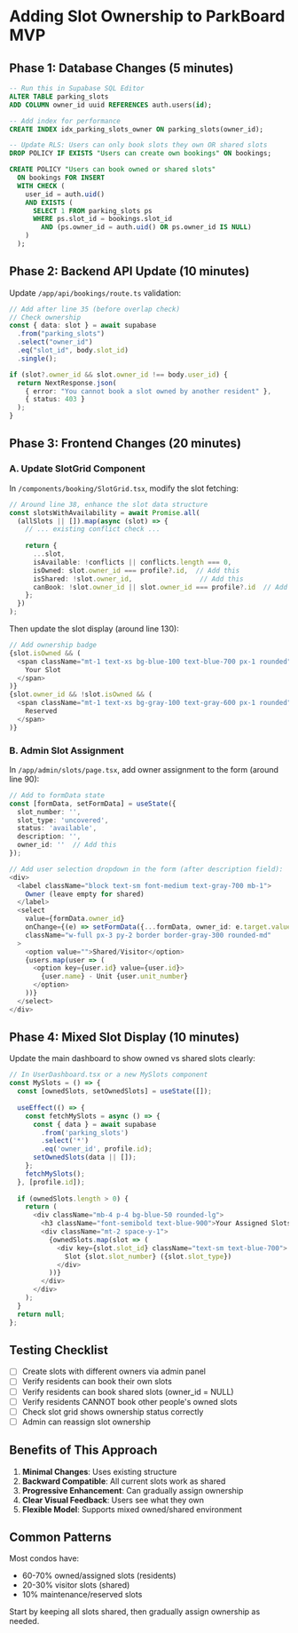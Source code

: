 # Adding Slot Ownership to ParkBoard MVP

## Phase 1: Database Changes (5 minutes)

```sql
-- Run this in Supabase SQL Editor
ALTER TABLE parking_slots
ADD COLUMN owner_id uuid REFERENCES auth.users(id);

-- Add index for performance
CREATE INDEX idx_parking_slots_owner ON parking_slots(owner_id);

-- Update RLS: Users can only book slots they own OR shared slots
DROP POLICY IF EXISTS "Users can create own bookings" ON bookings;

CREATE POLICY "Users can book owned or shared slots"
  ON bookings FOR INSERT
  WITH CHECK (
    user_id = auth.uid()
    AND EXISTS (
      SELECT 1 FROM parking_slots ps
      WHERE ps.slot_id = bookings.slot_id
        AND (ps.owner_id = auth.uid() OR ps.owner_id IS NULL)
    )
  );
```

## Phase 2: Backend API Update (10 minutes)

Update `/app/api/bookings/route.ts` validation:

```typescript
// Add after line 35 (before overlap check)
// Check ownership
const { data: slot } = await supabase
  .from("parking_slots")
  .select("owner_id")
  .eq("slot_id", body.slot_id)
  .single();

if (slot?.owner_id && slot.owner_id !== body.user_id) {
  return NextResponse.json(
    { error: "You cannot book a slot owned by another resident" },
    { status: 403 }
  );
}
```

## Phase 3: Frontend Changes (20 minutes)

### A. Update SlotGrid Component

In `/components/booking/SlotGrid.tsx`, modify the slot fetching:

```typescript
// Around line 38, enhance the slot data structure
const slotsWithAvailability = await Promise.all(
  (allSlots || []).map(async (slot) => {
    // ... existing conflict check ...
    
    return {
      ...slot,
      isAvailable: !conflicts || conflicts.length === 0,
      isOwned: slot.owner_id === profile?.id,  // Add this
      isShared: !slot.owner_id,                 // Add this
      canBook: !slot.owner_id || slot.owner_id === profile?.id  // Add this
    };
  })
);
```

Then update the slot display (around line 130):

```typescript
// Add ownership badge
{slot.isOwned && (
  <span className="mt-1 text-xs bg-blue-100 text-blue-700 px-1 rounded">
    Your Slot
  </span>
)}
{slot.owner_id && !slot.isOwned && (
  <span className="mt-1 text-xs bg-gray-100 text-gray-600 px-1 rounded">
    Reserved
  </span>
)}
```

### B. Admin Slot Assignment

In `/app/admin/slots/page.tsx`, add owner assignment to the form (around line 90):

```typescript
// Add to formData state
const [formData, setFormData] = useState({
  slot_number: '',
  slot_type: 'uncovered',
  status: 'available',
  description: '',
  owner_id: ''  // Add this
});

// Add user selection dropdown in the form (after description field):
<div>
  <label className="block text-sm font-medium text-gray-700 mb-1">
    Owner (leave empty for shared)
  </label>
  <select
    value={formData.owner_id}
    onChange={(e) => setFormData({...formData, owner_id: e.target.value})}
    className="w-full px-3 py-2 border border-gray-300 rounded-md"
  >
    <option value="">Shared/Visitor</option>
    {users.map(user => (
      <option key={user.id} value={user.id}>
        {user.name} - Unit {user.unit_number}
      </option>
    ))}
  </select>
</div>
```

## Phase 4: Mixed Slot Display (10 minutes)

Update the main dashboard to show owned vs shared slots clearly:

```typescript
// In UserDashboard.tsx or a new MySlots component
const MySlots = () => {
  const [ownedSlots, setOwnedSlots] = useState([]);
  
  useEffect(() => {
    const fetchMySlots = async () => {
      const { data } = await supabase
        .from('parking_slots')
        .select('*')
        .eq('owner_id', profile.id);
      setOwnedSlots(data || []);
    };
    fetchMySlots();
  }, [profile.id]);
  
  if (ownedSlots.length > 0) {
    return (
      <div className="mb-4 p-4 bg-blue-50 rounded-lg">
        <h3 className="font-semibold text-blue-900">Your Assigned Slots</h3>
        <div className="mt-2 space-y-1">
          {ownedSlots.map(slot => (
            <div key={slot.slot_id} className="text-sm text-blue-700">
              Slot {slot.slot_number} ({slot.slot_type})
            </div>
          ))}
        </div>
      </div>
    );
  }
  return null;
};
```

## Testing Checklist

- [ ] Create slots with different owners via admin panel
- [ ] Verify residents can book their own slots
- [ ] Verify residents can book shared slots (owner_id = NULL)
- [ ] Verify residents CANNOT book other people's owned slots
- [ ] Check slot grid shows ownership status correctly
- [ ] Admin can reassign slot ownership

## Benefits of This Approach

1. **Minimal Changes**: Uses existing structure
2. **Backward Compatible**: All current slots work as shared
3. **Progressive Enhancement**: Can gradually assign ownership
4. **Clear Visual Feedback**: Users see what they own
5. **Flexible Model**: Supports mixed owned/shared environment

## Common Patterns

Most condos have:
- 60-70% owned/assigned slots (residents)
- 20-30% visitor slots (shared)
- 10% maintenance/reserved slots

Start by keeping all slots shared, then gradually assign ownership as needed.